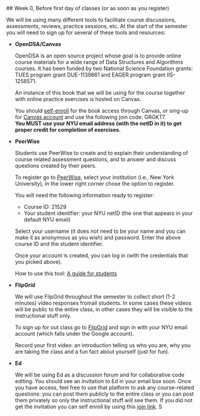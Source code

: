 
<div class="change">


<div class="week_heading" markdown="1">
## Week 0, Before first day of classes (or as soon as you register)
</div>

<div class="column_one"  markdown="1">


We will be using many different tools to facilitate course discussions, assessments, reviews, practice sessions, etc.
At the start of the semester you will need to sign up for several of these tools and resources:

- __OpenDSA/Canvas__

  OpenDSA is an open source project whose goal is to provide online course materials for a wide range of Data Structures and Algorithms courses. It has been funded by two National Science Foundation grants: TUES program grant DUE-1139861 and EAGER program grant IIS-1258571.

  An instance of this book that we will be using for the course together with online practice exercises is hosted on Canvas.

  You should [self-enroll](https://canvas.instructure.com/enroll/GRGKT7) for the book access through Canvas, or sing-up for [Canvas account](https://canvas.instructure.com/register) and use the following join code: GRGKT7. <br>
  __You MUST use your NYU email address (with the netID in it) to get proper credit for completion of exercises.__

- __PeerWise__

  Students use PeerWise to create and to explain their understanding of course related assessment questions,
  and to answer and discuss questions created by their peers.

  To register go to [PeerWise](https://peerwise.cs.auckland.ac.nz), select your institution (i.e., New York University),
  in the lower right corner chose the option to register.

  You will need the following information ready to register:
  - Course ID: 21529 <br>
  - Your student identifier: your NYU netID (the one that appears in your default NYU email) <br>

  Select your username (it does not need to be your name and you can make it as anonymous as you wish) and password. Enter the above
  course ID and the student identifier.

  Once your account is created, you can log in (with the credentials that you picked above).

  How to use this tool: [A guide for students](https://peerwise.cs.auckland.ac.nz/docs/students/)

- __FlipGrid__

  We will use FlipGrid throughout the semester to collect short (1-2 minutes) video responses fromall students. In some cases these videos will
  be public to the entire class, in other cases they will be visible to the instructional stuff only.

  To sign up for out class go to [FlipGrid](https://flipgrid.com/f20cs102) and sign in with your NYU email account (which falls under the Google account).

  Record your first video: an introduction telling us who you are, why you are taking the class and a fun fact about yourself (just for fun).

- __Ed__

  We will be using Ed as a discussion forum and for collaborative code editing. You should see an invitation to Ed in your email box soon. Once you have access, feel free to use that platform to ask any course-related questions: you can post them publicly to the entire class or you can post them privately so only the instructional stuff will see them.
  If you did not get the invitation you can self enroll by using this [join link](https://us.edstem.org/join/W25pP7). S


</div>

</div>
